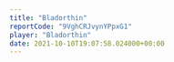 ```yaml
---
title: "Bladorthin"
reportCode: "9VghCRJvynYPpxG1"
player: "Bladorthin"
date: 2021-10-10T19:07:58.024000+00:00
---
```

